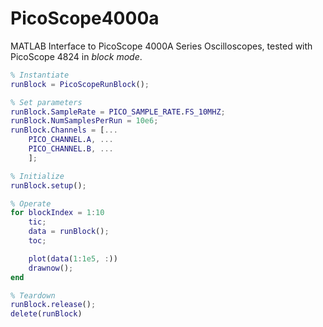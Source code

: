 # PicoScope4000a

MATLAB Interface to PicoScope 4000A Series Oscilloscopes, tested with PicoScope 4824 in _block mode_.

```matlab
% Instantiate
runBlock = PicoScopeRunBlock();

% Set parameters
runBlock.SampleRate = PICO_SAMPLE_RATE.FS_10MHZ;
runBlock.NumSamplesPerRun = 10e6;
runBlock.Channels = [...
    PICO_CHANNEL.A, ...
    PICO_CHANNEL.B, ...
    ];

% Initialize
runBlock.setup();

% Operate
for blockIndex = 1:10
    tic;
    data = runBlock();
    toc;

    plot(data(1:1e5, :))
    drawnow();
end

% Teardown
runBlock.release();
delete(runBlock)
```
